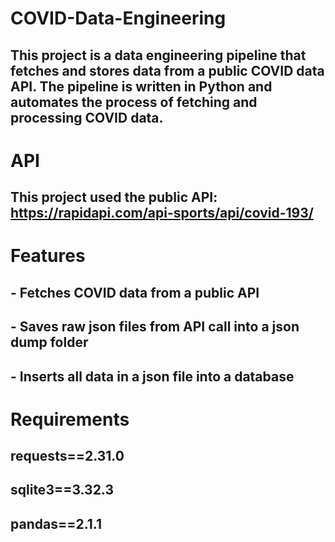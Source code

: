 # COVID-Data-Engineering

## This project is a data engineering pipeline that fetches and stores data from a public COVID data API. The pipeline is written in Python and automates the process of fetching and processing COVID data.

# API
## This project used the public API: https://rapidapi.com/api-sports/api/covid-193/

# Features
## - Fetches COVID data from a public API
## - Saves raw json files from API call into a json dump folder
## - Inserts all data in a json file into a database
  
# Requirements
## requests==2.31.0
## sqlite3==3.32.3
## pandas==2.1.1
